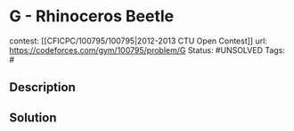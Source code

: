 # G - Rhinoceros Beetle

contest: [[CFICPC/100795/100795|2012-2013 CTU Open Contest]]
url: https://codeforces.com/gym/100795/problem/G
Status: #UNSOLVED
Tags: #

## Description

## Solution

